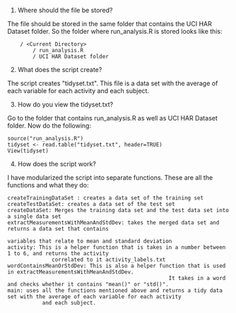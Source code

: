 1) Where should the file be stored? 

The file should be stored in the same folder that contains the UCI HAR Dataset folder. So the folder where run_analysis.R is stored looks like this:

        / <Current Directory>   
            / run_analysis.R
            / UCI HAR Dataset folder

2) What does the script create?

The script creates "tidyset.txt". This file is a data set with the average of each variable for each activity and each subject.


3) How do you view the tidyset.txt?

Go to the folder that contains run_analysis.R as well as UCI HAR Dataset folder. Now do the following:

    source("run_analysis.R")
    tidyset <- read.table("tidyset.txt", header=TRUE)
    View(tidyset)

4) How does the script work?

I have modularized the script into separate functions.
These are all the functions and what they do:

    createTrainingDataSet : creates a data set of the training set
    createTestDataSet: creates a data set of the test set
    createDataSet: Merges the training data set and the test data set into a single data set
    extractMeasurementsWithMeanAndStdDev: takes the merged data set and returns a data set that contains
                                                                              variables that relate to mean and standard deviation
    activity: This is a helper function that is takes in a number between 1 to 6, and returns the activity
                  correlated to it activity_labels.txt
    wordContainsMeanOrStdDev: This is also a helper function that is used in extractMeasurementsWithMeanAndStdDev.
                                                       It takes in a word and checks whether it contains "mean()" or "std()".
    main: uses all the functions mentioned above and returns a tidy data set with the average of each variable for each activity
               and each subject.



